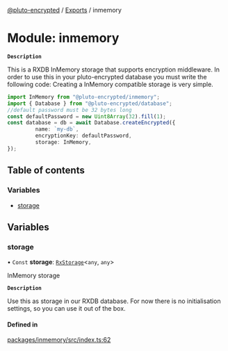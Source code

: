 [@pluto-encrypted](../README.md) / [Exports](../modules.md) / inmemory

# Module: inmemory

**`Description`**

This is a RXDB InMemory storage that supports encryption middleware.
In order to use this in your pluto-encrypted database you must write the following code:
Creating a InMemory compatible storage is very simple.

```typescript
import InMemory from "@pluto-encrypted/inmemory";
import { Database } from "@pluto-encrypted/database";
//default password must be 32 bytes long
const defaultPassword = new Uint8Array(32).fill(1);
const database = db = await Database.createEncrypted({
         name: `my-db`,
         encryptionKey: defaultPassword,
         storage: InMemory,
});
```

## Table of contents

### Variables

- [storage](inmemory.md#storage)

## Variables

### storage

• `Const` **storage**: [`RxStorage`](../interfaces/encryption.RxStorage.md)\<`any`, `any`\>

InMemory storage

**`Description`**

Use this as storage in our RXDB database. For now there is no initialisation settings, so you can use it out of the box.

#### Defined in

[packages/inmemory/src/index.ts:62](https://github.com/atala-community-projects/pluto-encrypted/blob/b730e61/packages/inmemory/src/index.ts#L62)
